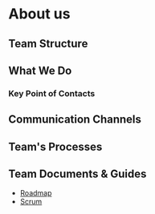 # About us

## Team Structure

## What We Do

### Key Point of Contacts

## Communication Channels

## Team's Processes

## Team Documents & Guides

- [Roadmap](./index.md)
- [Scrum](./index.md)
